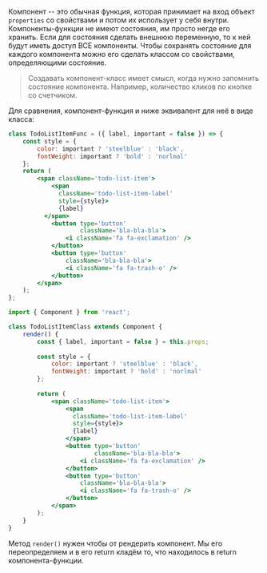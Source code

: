 Компонент -- это обычная функция, которая принимает на вход объект `properties` со свойствами и потом их использует у себя внутри. Компоненты-функции не имеют состояния, им просто негде его хранить. Если для состояния сделать внешнюю переменную, то к ней будут иметь доступ ВСЕ компоненты. Чтобы сохранять состояние для каждого компонента можно его сделать классом со свойствами, определяющими состояние.

> Создавать компонент-класс имеет смысл, когда нужно запомнить состояние компонента. Например, количество кликов по кнопке со счетчиком. 

Для сравнения, компонент-функция и ниже эквивалент для неё в виде класса:
```jsx title=Функция
class TodoListItemFunc = ({ label, important = false }) => {
	const style = {
		color: important ? 'steelblue' : 'black',
		fontWeight: important ? 'bold' : 'norlmal'
	};
	return (
		<span className='todo-list-item'>
			<span
			  className='todo-list-item-label'
			  style={style}>
			  {label}
		  </span>
			<button type='button'
					className='bla-bla-bla'>
				<i className='fa fa-exclamation' />
			</button>
			<button type='button'
				className='bla-bla-bla'>
				<i className='fa fa-trash-o' />
			</button>
		</span>
	);
};
```

```jsx title=Класс
import { Component } from 'react';

class TodoListItemClass extends Component {
	render() {
		const { label, important = false } = this.props;
		
		const style = {
			color: important ? 'steelblue' : 'black',
			fontWeight: important ? 'bold' : 'norlmal'
		};
	
		return (
			<span className='todo-list-item'>
				<span
				  className='todo-list-item-label'
				  style={style}>
				  {label}
				</span>
				<button type='button'
						className='bla-bla-bla'>
					<i className='fa fa-exclamation' />
				</button>
				<button type='button'
					className='bla-bla-bla'>
					<i className='fa fa-trash-o' />
				</button>
			</span>
		);
	}
}
```

Метод `render()` нужен чтобы от рендерить компонент. Мы его переопределяем и в его return кладём то, что находилось в return компонента-функции.